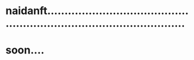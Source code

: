 # naidanft.............................................................................................
# soon....
